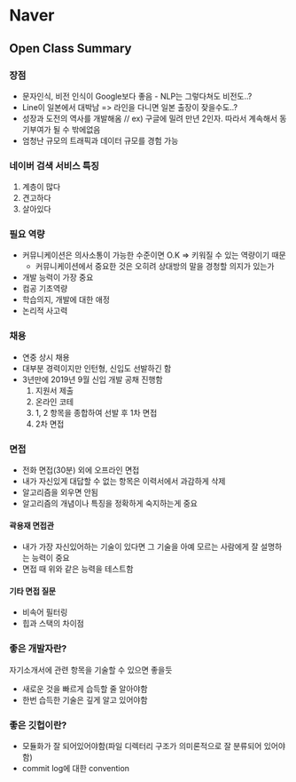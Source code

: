 # Naver

## Open Class Summary

### 장점

* 문자인식, 비전 인식이 Google보다 좋음 - NLP는 그렇다쳐도 비전도..?
* Line이 일본에서 대박남 => 라인을 다니면 일본 출장이 잦을수도..?
* 성장과 도전의 역사를 개발해옴 // ex) 구글에 밀려 만년 2인자. 따라서 계속해서 동기부여가 될 수 밖에없음
* 엄청난 규모의 트래픽과 데이터 규모를 경험 가능

### 네이버 검색 서비스 특징

1. 계층이 많다
2. 견고하다
3. 살아있다

### 필요 역량

* 커뮤니케이션은 의사소통이 가능한 수준이면 O.K => 키워질 수 있는 역량이기 때문
  * 커뮤니케이션에서 중요한 것은 오히려 상대방의 말을 경청할 의지가 있는가
* 개발 능력이 가장 중요
* 컴공 기초역량
* 학습의지, 개발에 대한 애정
* 논리적 사고력

### 채용

* 연중 상시 채용
* 대부분 경력이지만 인턴형, 신입도 선발하긴 함
* 3년만에 2019년 9월 신입 개발 공채 진행함
  1. 지원서 제출
  2. 온라인 코테
  3. 1, 2 항목을 종합하여 선발 후 1차 면접
  4. 2차 면접

### 면접

* 전화 면접(30분) 외에 오프라인 면접
* 내가 자신있게 대답할 수 없는 항목은 이력서에서 과감하게 삭제
* 알고리즘을 외우면 안됨
* 알고리즘의 개념이나 특징을 정확하게 숙지하는게 중요

#### 곽용재 면접관

* 내가 가장 자신있어하는 기술이 있다면 그 기술을 아예 모르는 사람에게 잘 설명하는 능력이 중요
* 면접 때 위와 같은 능력을 테스트함

#### 기타 면접 질문

* 비속어 필터링
* 힙과 스택의 차이점

### 좋은 개발자란?

자기소개서에 관련 항목을 기술할 수 있으면 좋을듯

* 새로운 것을 빠르게 습득할 줄 알아야함
* 한번 습득한 기술은 깊게 알고 있어야함

### 좋은 깃헙이란?

* 모듈화가 잘 되어있어야함(파일 디렉터리 구조가 의미론적으로 잘 분류되어 있어야 함)
* commit log에 대한 convention